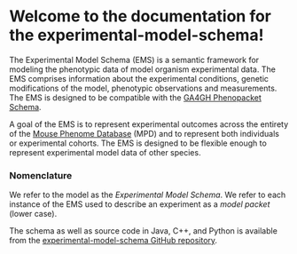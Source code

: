 # Welcome to the documentation for the experimental-model-schema!



The Experimental Model Schema (EMS) is a semantic framework for
modeling the phenotypic data of model organism experimental data. The
EMS comprises information about the experimental conditions, genetic modifications
of the model, phenotypic observations and measurements. The EMS is
designed to be compatible with the
[GA4GH Phenopacket Schema](https://phenopacket-schema.readthedocs.io/en/latest/index.html).

A goal of the EMS is to
represent experimental outcomes across the entirety of the
[Mouse Phenome Database](https://pubmed.ncbi.nlm.nih.gov/36330959/) (MPD)
and to represent both individuals or experimental cohorts. The EMS is designed
to be flexible enough to represent experimental model data of other species.


### Nomenclature


We refer to the model as the *Experimental Model Schema*. We refer to
each instance of the EMS used to describe an experiment as a
*model packet* (lower case).

The schema as well as source code in Java, C++, and Python
is available from the [experimental-model-schema GitHub repository](https://github.com/TheJacksonLaboratory/ExperimentalModelSchema).



